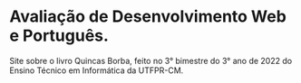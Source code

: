 # Avaliação de Desenvolvimento Web e Português.
Site sobre o livro Quincas Borba, feito no 3° bimestre do 3° ano de 2022 do Ensino Técnico em Informática da UTFPR-CM.
